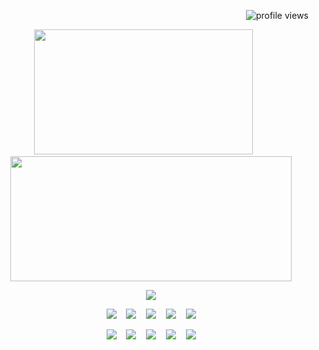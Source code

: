
<p align="right">
  <img src="https://komarev.com/ghpvc/?username=Developer-Duck&label=Profile%20views&color=0e75b6&style=flat" alt="profile views" />
</p>

<p align="center" >
  <img src="https://github-readme-stats.vercel.app/api/top-langs/?username=Developer-Duck&layout=compact&langs_count=8&theme=tokyonight" 
       style="height: 200px; width: 350px;" />
  &nbsp;&nbsp;&nbsp;&nbsp;&nbsp;
  <img src="https://github-readme-stats.vercel.app/api?username=Developer-Duck&show_icons=true&theme=tokyonight" 
       style="height: 200px; width: 450px;" />
</p>
<p align="center" margin="-20 10 -20 10">
  <img src="https://github-readme-activity-graph.vercel.app/graph?username=Developer-Duck&theme=tokyo-night&area=true" />
</p>

<p align="center">
  &nbsp;&nbsp;
  <img src="https://img.shields.io/badge/HTML5-E34F26?style=for-the-badge&logo=html5&logoColor=white"/>
  &nbsp;&nbsp;
  <img src="https://img.shields.io/badge/CSS3-1572B6?style=for-the-badge&logo=css3&logoColor=white"/>
  &nbsp;&nbsp;
  <img src="https://img.shields.io/badge/JavaScript-F7DF1E?style=for-the-badge&logo=javascript&logoColor=black"/>
  &nbsp;&nbsp;
  <img src="https://img.shields.io/badge/React-20232A?style=for-the-badge&logo=react&logoColor=61DAFB"/>
  &nbsp;&nbsp;
  <img src="https://img.shields.io/badge/WPF-512BD4?style=for-the-badge&logo=.net&logoColor=white"/>
  &nbsp;&nbsp;
  
</p>
<p align="center">
  &nbsp;&nbsp;
  <img src="https://img.shields.io/badge/OpenCV-5C3EE8?style=for-the-badge&logo=opencv&logoColor=white"/>
  &nbsp;&nbsp;
  <img src="https://img.shields.io/badge/YOLO-000000?style=for-the-badge&logoColor=white"/>
  &nbsp;&nbsp;
  <img src="https://img.shields.io/badge/PyQt5-41CD52?style=for-the-badge&logo=qt&logoColor=white"/>
  &nbsp;&nbsp;
  <img src="https://img.shields.io/badge/Python-3776AB?style=for-the-badge&logo=python&logoColor=white"/>
  &nbsp;&nbsp;
  <img src="https://img.shields.io/badge/C%23-239120?style=for-the-badge&logo=c-sharp&logoColor=white"/>
  &nbsp;&nbsp;
</p>
